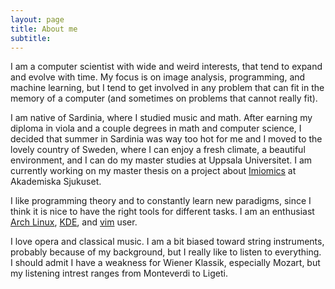 ```yaml
---
layout: page
title: About me
subtitle:
---
```


I am a computer scientist with wide and weird interests, that tend to expand
and evolve with time. My focus is on image analysis, programming, and machine
learning, but I tend to get involved in any problem that can fit in the memory
of a computer (and sometimes on problems that cannot really fit).

I am native of Sardinia, where I studied music and math. After earning my
diploma in viola and a couple degrees in math and computer science, I decided
that summer in Sardinia was way too hot for me and I moved to the lovely
country of Sweden, where I can enjoy a fresh climate, a beautiful environment,
and I can do my master studies at Uppsala Universitet.  I am currently working
on my master thesis on a project about
[Imiomics](https://doi.org/10.1371/journal.pone.0169966) at Akademiska
Sjukuset.

I like programming theory and to constantly learn new paradigms, since I think
it is nice to have the right tools for different tasks.  I am an enthusiast
[Arch Linux](https://www.archlinux.org/), [KDE](https://www.kde.org/), and
[vim](http://www.vim.org/) user.

I love opera and classical music. I am a bit biased toward string instruments,
probably because of my background, but I really like to listen to everything.
I should admit I have a weakness for Wiener Klassik, especially Mozart, but my
listening intrest ranges from Monteverdi to Ligeti.

